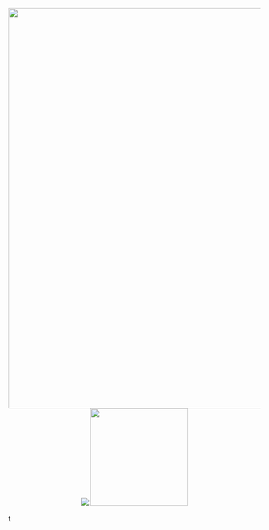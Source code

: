 <p align="center">
  <img src="https://www.gifcen.com/wp-content/uploads/2021/06/regular-show-gif-11.gif" width="800px" />
  <img src="https://github-readme-stats.vercel.app/api?username=robiot&count_private=true&include_all_commits=true&hide_border=true&theme=nord" />
  <img src="https://github-readme-stats.vercel.app/api/top-langs/?username=robiot&layout=compact&card_width=250&langs_count=8&hide_border=true&theme=nord" height="195rem" />
</p>
t

